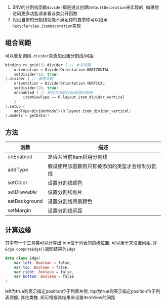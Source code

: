 1. BRV的分割线函数`divider`都是通过创建`DefaultDecoration`来实现的. 如果想访问更多功能请查看该类公开函数
2. 假设自带的分割线功能不满足你的要求你可以继承`RecyclerView.ItemDecoration`实现

## 组合间距

可以重复调用`.divider`来叠加设置分割线/间距

```kotlin
binding.rv.grid(3).divider { // 水平间距
    orientation = DividerOrientation.HORIZONTAL
    setDivider(10, true)
}.divider { // 垂直间距
    orientation = DividerOrientation.VERTICAL
    setDivider(20, true)
    onEnabled { // 是否为当前Item启用分割线
        itemViewType == R.layout.item_divider_vertical
    }
}.setup {
    addType<DividerModel>(R.layout.item_divider_vertical)
}.models = getData()
```

## 方法

| 函数 | 描述 |
|-|-|
| onEnabled | 是否为当前Item启用分割线 |
| addType | 假设使用该函数则只有被添加的类型才会绘制分割线 |
| setColor | 设置分割线颜色 |
| setDrawable | 设置分割线图片 |
| setBackground | 设置分割线背景颜色 |
| setMargin | 设置分割线间距 |


## 计算边缘

其中有一个工具类可以计算出Item位于列表的边缘位置, 可以用于来设置间距, 即`Edge.computeEdge()`返回结果为`Edge`

```kotlin
data class Edge(
    var left: Boolean = false,
    var top: Boolean = false,
    var right: Boolean = false,
    var bottom: Boolean = false
)
```

left为true则表示指定position位于列表左侧, top为true则表示指定position位于列表顶部, 其他类推. 即可根据其结果来设置ItemView的间距